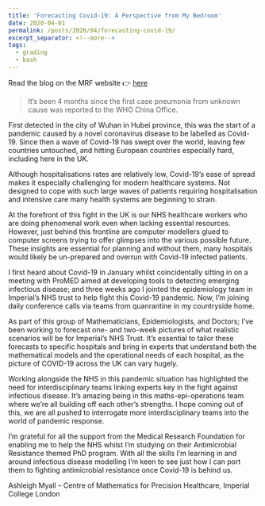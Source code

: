 ```yaml
---
title: 'Forecasting Covid-19: A Perspective from My Bedroom'
date: 2020-04-01
permalink: /posts/2020/04/forecasting-covid-19/
excerpt_separator: <!--more-->
tags:
  - grading
  - bash
---
```


Read the blog on the MRF website 👉 [here](https://bit.ly/2RkMyrX)

<!--more-->

> It’s been 4 months since the first case pneumonia from unknown cause was reported to the WHO China Office. 

First detected in the city of Wuhan in Hubei province, this was the start of a pandemic caused by a novel coronavirus disease to be labelled as Covid-19. Since then a wave of Covid-19 has swept over the world, leaving few countries untouched, and hitting European countries especially hard, including here in the UK. 

Although hospitalisations rates are relatively low, Covid-19’s ease of spread makes it especially challenging for modern healthcare systems. Not designed to cope with such large waves of patients requiring hospitalisation and intensive care many health systems are beginning to strain. 

At the forefront of this fight in the UK is our NHS healthcare workers who are doing phenomenal work even when lacking essential resources. However, just behind this frontline are computer modellers glued to computer screens trying to offer glimpses into the various possible future. These insights are essential for planning and without them, many hospitals would likely be un-prepared and overrun with Covid-19 infected patients.

I first heard about Covid-19 in January whilst coincidentally sitting in on a meeting with ProMED aimed at developing tools to detecting emerging infectious disease; and three weeks ago I jointed the epidemiology team in Imperial’s NHS trust to help fight this Covid-19 pandemic. Now, I’m joining daily conference calls via teams from quanrantine in my countryside home. 

As part of this group of Mathematicians, Epidemiologists, and Doctors; I’ve been working to forecast one- and two-week pictures of what realistic scenarios will be for Imperial’s NHS Trust. It’s essential to tailor these forecasts to specific hospitals and bring in experts that understand both the mathematical models and the operational needs of each hospital, as the picture of COVID-19 across the UK can vary hugely.

Working alongside the NHS in this pandemic situation has highlighted the need for interdisciplinary teams linking experts key in the fight against infectious disease. It’s amazing being in this maths-epi-operations team where we’re all building off each other’s strengths. I hope coming out of this, we are all pushed to interrogate more interdisciplinary teams into the world of pandemic response.

I’m grateful for all the support from the Medical Research Foundation for enabling me to help the NHS whilst I’m studying on their Antimicrobial Resistance themed PhD program. With all the skills I’m learning in and around infectious disease modelling I’m keen to see just how I can port them to fighting antimicrobial resistance once Covid-19 is behind us.
 
Ashleigh Myall – Centre of Mathematics for Precision Healthcare, Imperial College London